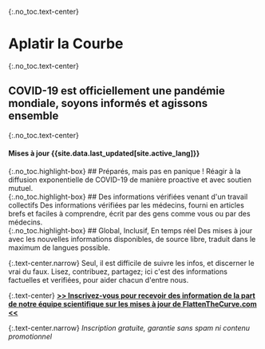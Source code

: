 <div markdown="1" class="hero">

{:.no_toc.text-center}
# Aplatir la Courbe 

{:.no_toc.text-center}
## COVID-19 est officiellement une pandémie mondiale, soyons informés et agissons ensemble

{:.no_toc.text-center}
#### Mises à jour {{site.data.last_updated[site.active_lang]}}
<div class="missions">
<div markdown="1" class="mission">
{:.no_toc.highlight-box}
## Préparés, mais pas en panique ! 
Réagir à la diffusion exponentielle de COVID-19 de manière proactive et avec soutien mutuel. 
</div>
<div markdown="1" class="mission">
{:.no_toc.highlight-box}
## Des informations vérifiées venant d'un travail collectifs
Des informations vérifiées par les médecins, fourni en articles brefs et faciles à comprendre, écrit par des gens comme vous ou par des médecins. 
</div>
<div markdown="1" class="mission">
{:.no_toc.highlight-box}
## Global, Inclusif, En temps réel
Des mises à jour avec les nouvelles informations disponibles, de source libre, traduit dans le maximum de langues possible. </div>
</div>

</div>

{:.text-center.narrow}
Seul, il est difficile de suivre les infos, et discerner le vrai du faux. Lisez, contribuez, partagez; ici c'est des informations factuelles et verifiées, pour aider chacun d'entre nous. 

{:.text-center}
[**\>\> Inscrivez-vous pour recevoir des information de la part de notre équipe scientifique sur les mises à jour de FlattenTheCurve.com \<\<**](http://eepurl.com/gXKkvn)

{:.text-center.narrow}
_Inscription gratuite, garantie sans spam ni contenu promotionnel_
